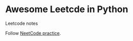 # Awesome Leetcde in Python

Leetcode notes

Follow [NeetCode practice](https://neetcode.io/practice).
